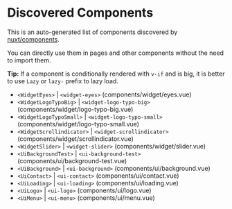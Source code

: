 # Discovered Components

This is an auto-generated list of components discovered by [nuxt/components](https://github.com/nuxt/components).

You can directly use them in pages and other components without the need to import them.

**Tip:** If a component is conditionally rendered with `v-if` and is big, it is better to use `Lazy` or `lazy-` prefix to lazy load.

- `<WidgetEyes>` | `<widget-eyes>` (components/widget/eyes.vue)
- `<WidgetLogoTypoBig>` | `<widget-logo-typo-big>` (components/widget/logo-typo-big.vue)
- `<WidgetLogoTypoSmall>` | `<widget-logo-typo-small>` (components/widget/logo-typo-small.vue)
- `<WidgetScrollindicator>` | `<widget-scrollindicator>` (components/widget/scrollindicator.vue)
- `<WidgetSlider>` | `<widget-slider>` (components/widget/slider.vue)
- `<UiBackgroundTest>` | `<ui-background-test>` (components/ui/background-test.vue)
- `<UiBackground>` | `<ui-background>` (components/ui/background.vue)
- `<UiContact>` | `<ui-contact>` (components/ui/contact.vue)
- `<UiLoading>` | `<ui-loading>` (components/ui/loading.vue)
- `<UiLogo>` | `<ui-logo>` (components/ui/logo.vue)
- `<UiMenu>` | `<ui-menu>` (components/ui/menu.vue)
